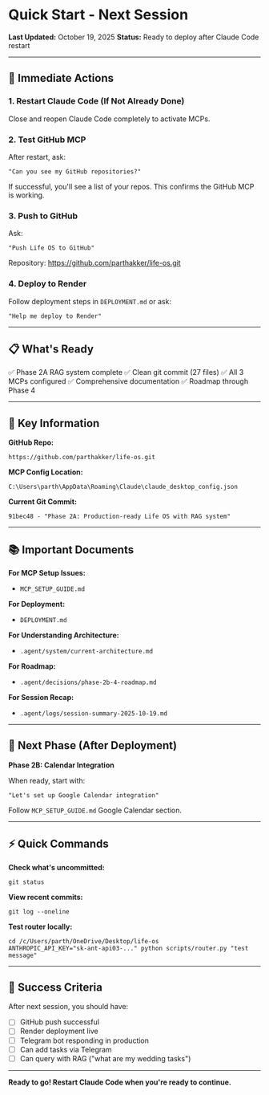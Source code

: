 # Quick Start - Next Session

**Last Updated:** October 19, 2025
**Status:** Ready to deploy after Claude Code restart

---

## 🎯 Immediate Actions

### 1. Restart Claude Code (If Not Already Done)

Close and reopen Claude Code completely to activate MCPs.

### 2. Test GitHub MCP

After restart, ask:
```
"Can you see my GitHub repositories?"
```

If successful, you'll see a list of your repos. This confirms the GitHub MCP is working.

### 3. Push to GitHub

Ask:
```
"Push Life OS to GitHub"
```

Repository: https://github.com/parthakker/life-os.git

### 4. Deploy to Render

Follow deployment steps in `DEPLOYMENT.md` or ask:
```
"Help me deploy to Render"
```

---

## 📋 What's Ready

✅ Phase 2A RAG system complete
✅ Clean git commit (27 files)
✅ All 3 MCPs configured
✅ Comprehensive documentation
✅ Roadmap through Phase 4

---

## 🔑 Key Information

**GitHub Repo:**
```
https://github.com/parthakker/life-os.git
```

**MCP Config Location:**
```
C:\Users\parth\AppData\Roaming\Claude\claude_desktop_config.json
```

**Current Git Commit:**
```
91bec48 - "Phase 2A: Production-ready Life OS with RAG system"
```

---

## 📚 Important Documents

**For MCP Setup Issues:**
- `MCP_SETUP_GUIDE.md`

**For Deployment:**
- `DEPLOYMENT.md`

**For Understanding Architecture:**
- `.agent/system/current-architecture.md`

**For Roadmap:**
- `.agent/decisions/phase-2b-4-roadmap.md`

**For Session Recap:**
- `.agent/logs/session-summary-2025-10-19.md`

---

## 🚀 Next Phase (After Deployment)

**Phase 2B: Calendar Integration**

When ready, start with:
```
"Let's set up Google Calendar integration"
```

Follow `MCP_SETUP_GUIDE.md` Google Calendar section.

---

## ⚡ Quick Commands

**Check what's uncommitted:**
```
git status
```

**View recent commits:**
```
git log --oneline
```

**Test router locally:**
```
cd /c/Users/parth/OneDrive/Desktop/life-os
ANTHROPIC_API_KEY="sk-ant-api03-..." python scripts/router.py "test message"
```

---

## 🎯 Success Criteria

After next session, you should have:

- [ ] GitHub push successful
- [ ] Render deployment live
- [ ] Telegram bot responding in production
- [ ] Can add tasks via Telegram
- [ ] Can query with RAG ("what are my wedding tasks")

---

**Ready to go! Restart Claude Code when you're ready to continue.**
